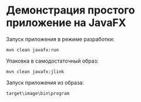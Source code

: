 # Демонстрация простого приложение на JavaFX

Запуск приложения в режиме разработки:

```
mvn clean javafx:run
```

Упаковка в самодостаточный образ:

```
mvn clean javafx:jlink
```

Запуск приложения из образа:

```
target\image\bin\program
```
